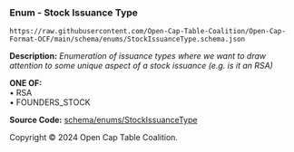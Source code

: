 ### Enum - Stock Issuance Type

`https://raw.githubusercontent.com/Open-Cap-Table-Coalition/Open-Cap-Format-OCF/main/schema/enums/StockIssuanceType.schema.json`

**Description:** _Enumeration of issuance types where we want to draw attention to some unique aspect of a stock issuance (e.g. is it an RSA)_

**ONE OF:**</br>&bull; RSA </br>&bull; FOUNDERS_STOCK

**Source Code:** [schema/enums/StockIssuanceType](../../../../schema/enums/StockIssuanceType.schema.json)

Copyright © 2024 Open Cap Table Coalition.
